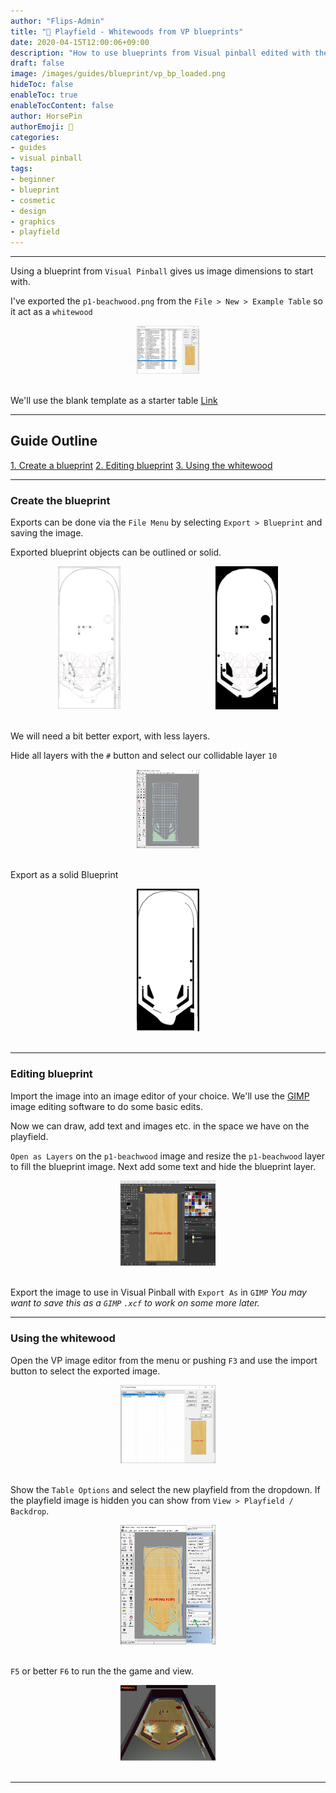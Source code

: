 ```yaml
---
author: "Flips-Admin"
title: "🧬 Playfield - Whitewoods from VP blueprints"
date: 2020-04-15T12:00:06+09:00
description: "How to use blueprints from Visual pinball edited with the GIMP to create a basic playfield whitewood"
draft: false
image: /images/guides/blueprint/vp_bp_loaded.png
hideToc: false
enableToc: true
enableTocContent: false
author: HorsePin
authorEmoji: 🐎
categories:
- guides
- visual pinball
tags: 
- beginner
- blueprint
- cosmetic
- design
- graphics
- playfield
---
```


---

Using a blueprint from `Visual Pinball` gives us image dimensions to start with.

I've exported the `p1-beachwood.png` from the `File > New > Example Table` so it act as a `whitewood`

<div id="banner" style="overflow: hidden; display: flex; justify-content:space-around;">
    <div class="" style="max-width: 20%; max-height: 20%;">
        <img src="/images/guides/blueprint/p1-beachwood.png" alt="Example game wood texture"/>
    </div>
</div>
<br>

We'll use the blank template as a starter table [Link](/en/simulation/visualpinball/template/table/table-blank-stripped/#download)

---

## Guide Outline

[1. Create a blueprint](#create-the-blueprint)
[2. Editing blueprint](#editing-blueprint)
[3. Using the whitewood](#using-the-whitewood)

---

### Create the blueprint

Exports can be done via the `File Menu` by selecting `Export > Blueprint` and saving the image. 

Exported blueprint objects can be outlined or solid.

<div id="banner" style="overflow: hidden; display: flex; justify-content:space-around;">
    <div class="" style="max-width: 20%; max-height: 20%;">
        <img src="/images/guides/blueprint/bp_all_layers.png" alt="Blueprint Outline - All Layers"/>
    </div>
    <div class="" style="max-width: 20%; max-height: 20%;">
        <img src="/images/guides/blueprint/bp_all_layers_solid.png" alt="Blueprint Solid - All Layers"/>
    </div>
</div>
<br>


We will need a bit better export, with less layers. 

Hide all layers with the `#` button and select our collidable layer `10`

<div id="banner" style="overflow: hidden; display: flex; justify-content:space-around;">
    <div class="" style="max-width: 20%; max-height: 20%;">
        <img src="/images/guides/blueprint/bp_hidden_layers.png" alt="Layers hidden"/>
    </div>
</div>
<br>

Export as a solid Blueprint

<div id="banner" style="overflow: hidden; display: flex; justify-content:space-around;">
    <div class="" style="max-width: 20%; max-height: 20%;">
        <img src="/images/guides/blueprint/bp_solid.png" alt="Blueprint solid final"/>
    </div>
</div>
<br>

---

### Editing blueprint

Import the image into an image editor of your choice. We'll use the [GIMP](https://www.gimp.org/downloads/) image editing software to do some basic edits.

Now we can draw, add text and images etc. in the space we have on the playfield.

`Open as Layers` on the `p1-beachwood` image and resize the `p1-beachwood` layer to fill the blueprint image. Next add some text and hide the blueprint layer.

<div id="banner" style="overflow: hidden; display: flex; justify-content:space-around;">
    <div class="" style="max-width: 30%; max-height: 30%;">
        <img src="/images/guides/blueprint/gimp_layers.png" alt="Gimp layers"/>
    </div>
</div>
<br>

Export the image to use in Visual Pinball with `Export As` in `GIMP`
*You may want to save this as a `GIMP` `.xcf` to work on some more later.*

---

### Using the whitewood

Open the VP image editor from the menu or pushing `F3` and use the import button to select the exported image.

<div id="banner" style="overflow: hidden; display: flex; justify-content:space-around;">
    <div class="" style="max-width: 30%; max-height: 30%;">
        <img src="/images/guides/blueprint/bp_import.png" alt="Imported Blueprint"/>
    </div>
</div>
<br>

Show the `Table Options` and select the new playfield from the dropdown. If the playfield image is hidden you can show from `View > Playfield / Backdrop`.

<div id="banner" style="overflow: hidden; display: flex; justify-content:space-around;">
    <div class="" style="max-width: 30%; max-height: 30%;">
        <img src="/images/guides/blueprint/pf_loaded.png" alt="Loaded into playfield mesh"/>
    </div>
</div>
<br>

`F5` or better `F6` to run the the game and view.

<div id="banner" style="overflow: hidden; display: flex; justify-content:space-around;">
    <div class="" style="max-width: 30%; max-height: 30%;">
        <img src="/images/guides/blueprint/vp_bp_loaded.png" alt="Running in Visual Pinball"/>
    </div>
</div>
<br>

---